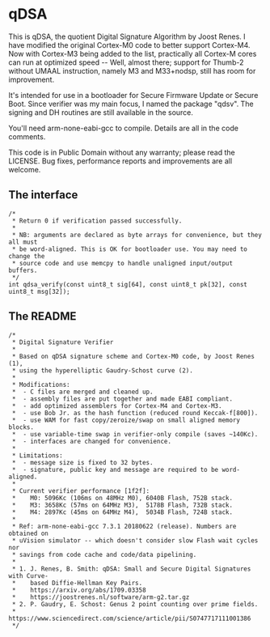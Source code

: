 # qDSA


This is qDSA, the quotient Digital Signature Algorithm by Joost Renes. I have modified the original Cortex-M0 code to better support Cortex-M4. Now with Cortex-M3 being added to the list, practically all Cortex-M cores can run at optimized speed -- Well, almost there; support for Thumb-2 without UMAAL instruction, namely M3 and M33+nodsp, still has room for improvement.

It's intended for use in a bootloader for Secure Firmware Update or Secure Boot. Since verifier was my main focus, I named the package "qdsv". The signing and DH routines are still available in the source.

You'll need arm-none-eabi-gcc to compile. Details are all in the code comments.

This code is in Public Domain without any warranty; please read the LICENSE. Bug fixes, performance reports and improvements are all welcome.

## The interface

    /*
     * Return 0 if verification passed successfully.
     *
     * NB: arguments are declared as byte arrays for convenience, but they all must
     * be word-aligned. This is OK for bootloader use. You may need to change the
     * source code and use memcpy to handle unaligned input/output buffers.
     */
    int qdsa_verify(const uint8_t sig[64], const uint8_t pk[32], const uint8_t msg[32]);

## The README

    /*
     * Digital Signature Verifier
     *
     * Based on qDSA signature scheme and Cortex-M0 code, by Joost Renes (1),
     * using the hyperelliptic Gaudry-Schost curve (2).
     *
     * Modifications:
     *  - C files are merged and cleaned up.
     *  - assembly files are put together and made EABI compliant.
     *  - add optimized assemblers for Cortex-M4 and Cortex-M3.
     *  - use Bob Jr. as the hash function (reduced round Keccak-f[800]).
     *  - use WAM for fast copy/zeroize/swap on small aligned memory blocks.
     *  - use variable-time swap in verifier-only compile (saves ~140Kc).
     *  - interfaces are changed for convenience.
     *
     * Limitations:
     *  - message size is fixed to 32 bytes.
     *  - signature, public key and message are required to be word-aligned.
     *
     * Current verifier performance [1f2f]:
     *    M0: 5096Kc (106ms on 48MHz M0), 6040B Flash, 752B stack.
     *    M3: 3658Kc (57ms on 64MHz M3),  5178B Flash, 732B stack.
     *    M4: 2897Kc (45ms on 64MHz M4),  5034B Flash, 724B stack.
     *
     * Ref: arm-none-eabi-gcc 7.3.1 20180622 (release). Numbers are obtained on
     * uVision simulator -- which doesn't consider slow Flash wait cycles nor
     * savings from code cache and code/data pipelining.
     *
     * 1. J. Renes, B. Smith: qDSA: Small and Secure Digital Signatures with Curve-
     *    based Diffie-Hellman Key Pairs.
     *    https://arxiv.org/abs/1709.03358
     *    https://joostrenes.nl/software/arm-g2.tar.gz
     * 2. P. Gaudry, E. Schost: Genus 2 point counting over prime fields.
     *    https://www.sciencedirect.com/science/article/pii/S0747717111001386
     */
